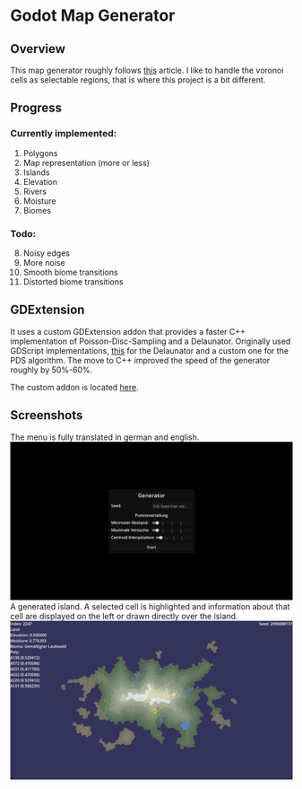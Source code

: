 # Godot Map Generator

## Overview
This map generator roughly follows [this](http://www-cs-students.stanford.edu/~amitp/game-programming/polygon-map-generation/) article. I like to handle the voronoi cells as selectable regions, that is where this project is a bit different.

## Progress
### Currently implemented:
1. Polygons
2. Map representation (more or less)
3. Islands
4. Elevation
5. Rivers
6. Moisture
7. Biomes

### Todo:
8. Noisy edges
9. More noise
10. Smooth biome transitions
11. Distorted biome transitions

## GDExtension
It uses a custom GDExtension addon that provides a faster C++ implementation of Poisson-Disc-Sampling and a Delaunator. 
Originally used GDScript implementations, [this](https://github.com/hiulit/Delaunator-GDScript/blob/master/Delaunator.gd) for the 
Delaunator and a custom one for the PDS algorithm. The move to C++ improved the speed of the generator roughly by 50%-60%. 

The custom addon is located [here](https://github.com/Peatral/faster-geometry-2d-godot).

## Screenshots
The menu is fully translated in german and english.
![The menu](assets/screenshots/menu.png)
A generated island. A selected cell is highlighted and information about that cell are displayed on the left or drawn directly over the island.
![An island](assets/screenshots/island.png)
